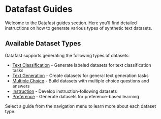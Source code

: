 # Datafast Guides

Welcome to the Datafast guides section. Here you'll find detailed instructions on how to generate various types of synthetic text datasets.

## Available Dataset Types

Datafast supports generating the following types of datasets:

- [Text Classification](generating_text_classification_datasets.md) - Generate labeled datasets for text classification tasks
- [Text Generation](generating_text_datasets.md) - Create datasets for general text generation tasks
- [Multiple Choice](generating_mcq_datasets.md) - Build datasets with multiple choice questions and answers
- [Instruction](generating_ultrachat_datasets.md) - Develop instruction-following datasets
- [Preference](generating_preference_datasets.md) - Generate datasets for preference-based learning

Select a guide from the navigation menu to learn more about each dataset type.

